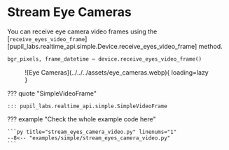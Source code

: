 # Stream Eye Cameras

<!-- badge:product Neon -->
<!-- badge:version +1.1.2 -->

You can receive eye camera video frames using the [`receive_eyes_video_frame`][pupil_labs.realtime_api.simple.Device.receive_eyes_video_frame] method.

```py linenums="0"
bgr_pixels, frame_datetime = device.receive_eyes_video_frame()
```

<figure markdown="span">
![Eye Cameras](../../../assets/eye_cameras.webp){ loading=lazy }
</figure>

??? quote "SimpleVideoFrame"

    ::: pupil_labs.realtime_api.simple.SimpleVideoFrame

??? example "Check the whole example code here"

    ```py title="stream_eyes_camera_video.py" linenums="1"
    --8<-- "examples/simple/stream_eyes_camera_video.py"
    ```
